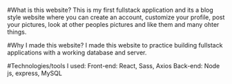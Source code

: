 #What is this website?
This is my first fullstack application and its a blog style website where you can create an account, customize your profile, post your pictures, look at other peoples pictures and like them and many ohter things. 

#Why I made this website?
I made this website to practice building fullstack applications with a working database and server.

#Technologies/tools I used:
Front-end: React, Sass, Axios
Back-end: Node js, express, MySQL